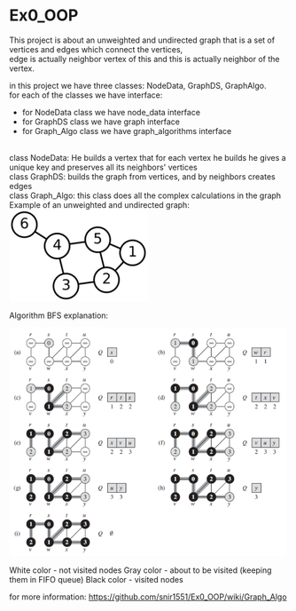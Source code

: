 # Ex0_OOP


This project is about an unweighted and undirected graph that is a set of vertices and edges which connect the vertices, 
<br>
edge is actually neighbor vertex of this and this is actually neighbor of the vertex.

in this project we have three classes: NodeData, GraphDS, GraphAlgo.
<br>
for each of the classes we have interface:
- for NodeData class we have node_data interface
- for GraphDS class we have graph interface
- for Graph_Algo class we have graph_algorithms interface
<br>
class NodeData: He builds a vertex that for each vertex he builds he gives a unique key and preserves all its neighbors' vertices
<br>
class GraphDS: builds the graph from vertices, and by neighbors creates edges
<br>
class Graph_Algo: this class does all the complex calculations in the graph
<br>
Example of an unweighted and undirected graph:

<img src="https://github.com/snir1551/Ex0_OOP/blob/master/src/Pictures/graph.png"  width="250">



Algorithm BFS explanation:

<img src="https://github.com/snir1551/Ex0_OOP/blob/master/src/Pictures/algorithmBFS.png"  width="500">

White color - not visited nodes
Gray color - about to be visited (keeping them in FIFO queue)
Black color - visited nodes

for more information: https://github.com/snir1551/Ex0_OOP/wiki/Graph_Algo
